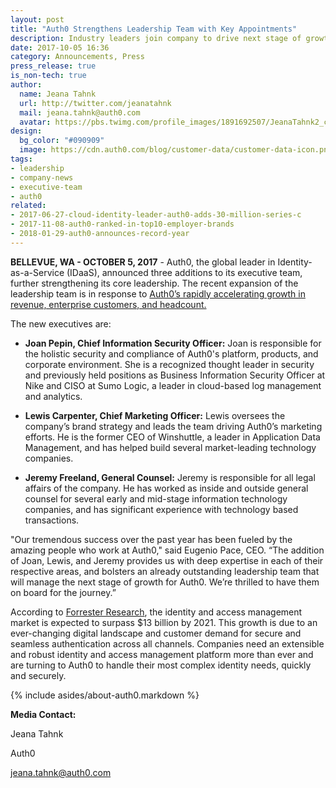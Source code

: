 ```yaml
---
layout: post
title: "Auth0 Strengthens Leadership Team with Key Appointments"
description: Industry leaders join company to drive next stage of growth
date: 2017-10-05 16:36
category: Announcements, Press
press_release: true
is_non-tech: true
author:
  name: Jeana Tahnk
  url: http://twitter.com/jeanatahnk
  mail: jeana.tahnk@auth0.com
  avatar: https://pbs.twimg.com/profile_images/1891692507/JeanaTahnk2_crop_400x400.jpg
design:
  bg_color: "#090909"
  image: https://cdn.auth0.com/blog/customer-data/customer-data-icon.png
tags:
- leadership
- company-news
- executive-team
- auth0
related:
- 2017-06-27-cloud-identity-leader-auth0-adds-30-million-series-c
- 2017-11-08-auth0-ranked-in-top10-employer-brands
- 2018-01-29-auth0-announces-record-year
---
```

**BELLEVUE, WA - OCTOBER 5, 2017** - Auth0, the global leader in Identity-as-a-Service (IDaaS), announced three additions to its executive team, further strengthening its core leadership. The recent expansion of the leadership team is in response to [Auth0’s rapidly accelerating growth in revenue, enterprise customers, and headcount.](https://auth0.com/blog/auth0-announces-record-year/)

The new executives are:

* **Joan Pepin, Chief Information Security Officer:** Joan is responsible for the holistic security and compliance of Auth0's platform, products, and corporate environment. She is a recognized thought leader in security and previously held positions as Business Information Security Officer at Nike and CISO at Sumo Logic, a leader in cloud-based log management and analytics.

* **Lewis Carpenter, Chief Marketing Officer:** Lewis oversees the company’s brand strategy and leads the team driving Auth0’s marketing efforts. He is the former CEO of Winshuttle, a leader in Application Data Management, and has helped build several market-leading technology companies.

* **Jeremy Freeland, General Counsel:** Jeremy is responsible for all legal affairs of the company. He has worked as inside and outside general counsel for several early and mid-stage information technology companies, and has significant experience with technology based transactions.

"Our tremendous success over the past year has been fueled by the amazing people who work at Auth0," said Eugenio Pace, CEO. “The addition of Joan, Lewis, and Jeremy provides us with deep expertise in each of their respective areas, and bolsters an already outstanding leadership team that will manage the next stage of growth for Auth0. We’re thrilled to have them on board for the journey.”

According to [Forrester Research](https://www.forrester.com/report/The+IAM+Market+Will+Surpass+13+Billion+By+2021/-/E-RES138932?objectid=RES138932 ), the identity and access management market is expected to surpass $13 billion by 2021. This growth is due to an ever-changing digital landscape and customer demand for secure and seamless authentication across all channels. Companies need an extensible and robust identity and access management platform more than ever and are turning to Auth0 to handle their most complex identity needs, quickly and securely.

{% include asides/about-auth0.markdown %}

**Media Contact:**

Jeana Tahnk

Auth0

[jeana.tahnk@auth0.com](mailto:jeana.tahnk@auth0.com)
